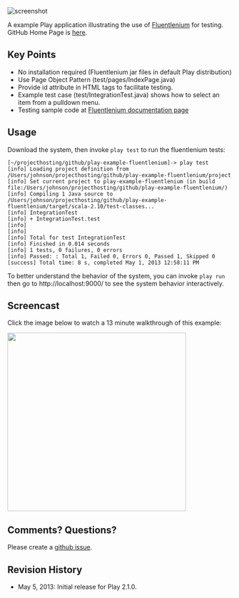 ![screenshot](https://raw.github.com/ics-software-engineering/play-example-fluentlenium/master/doc/images/play-example-fluentlenium-screenshot.png)

A example Play application illustrating the use of [Fluentlenium](https://github.com/FluentLenium/FluentLenium) for testing. GitHub Home Page is [here](http://ics-software-engineering.github.io/play-example-fluentlenium/). 

Key Points
----------

  * No installation required (Fluentlenium jar files in default Play distribution)
  * Use Page Object Pattern (test/pages/IndexPage.java)
  * Provide id attribute in HTML tags to facilitate testing.
  * Example test case (test/IntegrationTest.java) shows how to select an item from a pulldown menu.
  * Testing sample code at [Fluentlenium documentation page](https://github.com/FluentLenium/FluentLenium#what-is-fluentlenium-)
  
Usage
-----

Download the system, then invoke `play test` to run the fluentlenium tests:

```shell
[~/projecthosting/github/play-example-fluentlenium]-> play test
[info] Loading project definition from /Users/johnson/projecthosting/github/play-example-fluentlenium/project
[info] Set current project to play-example-fluentlenium (in build file:/Users/johnson/projecthosting/github/play-example-fluentlenium/)
[info] Compiling 1 Java source to /Users/johnson/projecthosting/github/play-example-fluentlenium/target/scala-2.10/test-classes...
[info] IntegrationTest
[info] + IntegrationTest.test
[info] 
[info] 
[info] Total for test IntegrationTest
[info] Finished in 0.014 seconds
[info] 1 tests, 0 failures, 0 errors
[info] Passed: : Total 1, Failed 0, Errors 0, Passed 1, Skipped 0
[success] Total time: 8 s, completed May 1, 2013 12:58:11 PM
```

To better understand the behavior of the system, you can invoke `play run` then go to http://localhost:9000/ to see the system behavior interactively.

Screencast
----------

Click the image below to watch a 13 minute walkthrough of this example:

[<img src="https://raw.github.com/ics-software-engineering/play-example-fluentlenium/master/doc/images/play-example-fluentlenium-youtube.png" width="400">](https://www.youtube.com/watch?v=diVhWRtJuxU)

Comments? Questions?
--------------------

Please create a [github issue](https://github.com/ics-software-engineering/play-example-fluentlenium/issues).

Revision History
----------------

  * May 5, 2013: Initial release for Play 2.1.0. 
